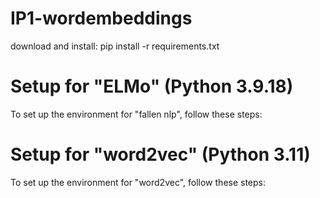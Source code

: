 # IP1-wordembeddings

download and install: 
pip install -r requirements.txt

# Setup for "ELMo" (Python 3.9.18)

To set up the environment for "fallen nlp", follow these steps:


# Setup for "word2vec" (Python 3.11)

To set up the environment for "word2vec", follow these steps:

